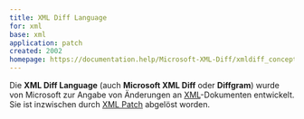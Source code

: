 ```yaml
---
title: XML Diff Language
for: xml
base: xml
application: patch
created: 2002
homepage: https://documentation.help/Microsoft-XML-Diff/xmldiff_conceptual_3w2t.htm
---
```


Die **XML Diff Language** (auch **Microsoft XML Diff** oder **Diffgram**) wurde von Microsoft zur Angabe von Änderungen an [XML](xml)-Dokumenten entwickelt. Sie ist inzwischen durch [XML Patch](xml-patch) abgelöst worden.
